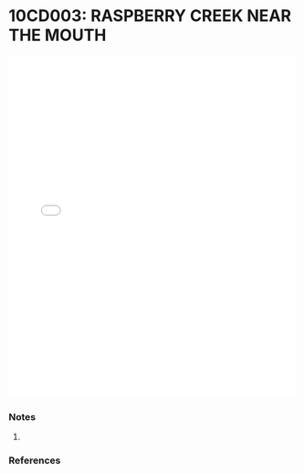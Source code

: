 # 10CD003: RASPBERRY CREEK NEAR THE MOUTH

<iframe src="/_static/stations/10CD003_fdc.html" width="100%" height="600" frameborder="0"></iframe>

### Notes
1. 

### References

